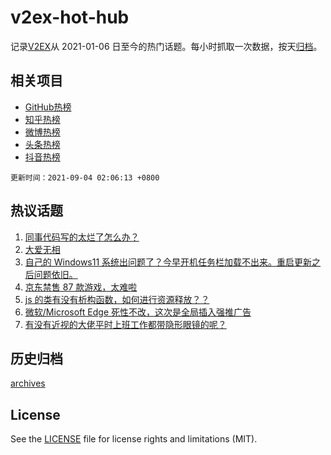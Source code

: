 # v2ex-hot-hub

 记录[V2EX](https://www.v2ex.com/)从 2021-01-06 日至今的热门话题。每小时抓取一次数据，按天[归档](archives)。
 
 ## 相关项目

- [GitHub热榜](https://github.com/lonnyzhang423/github-hot-hub)
- [知乎热榜](https://github.com/lonnyzhang423/zhihu-hot-hub)
- [微博热榜](https://github.com/lonnyzhang423/weibo-hot-hub)
- [头条热榜](https://github.com/lonnyzhang423/toutiao-hot-hub)
- [抖音热榜](https://github.com/lonnyzhang423/douyin-hot-hub)


 `更新时间：2021-09-04 02:06:13 +0800`

## 热议话题

1. [同事代码写的太烂了怎么办？](https://www.v2ex.com/t/799688)
1. [大爱无相](https://www.v2ex.com/t/799594)
1. [自己的 Windows11 系统出问题了？今早开机任务栏加载不出来。重启更新之后问题依旧。](https://www.v2ex.com/t/799583)
1. [京东禁售 87 款游戏，太难啦](https://www.v2ex.com/t/799665)
1. [js 的类有没有析构函数，如何进行资源释放？？](https://www.v2ex.com/t/799592)
1. [微软/Microsoft Edge 死性不改，这次是全局插入强推广告](https://www.v2ex.com/t/799634)
1. [有没有近视的大佬平时上班工作都带隐形眼镜的呢？](https://www.v2ex.com/t/799584)

## 历史归档

[archives](archives)

## License

See the [LICENSE](LICENSE) file for license rights and limitations (MIT).
